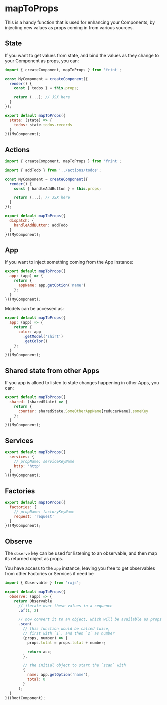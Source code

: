 # mapToProps

This is a handy function that is used for enhancing your Components, by injecting new values as props coming in from various sources.

## State

If you want to get values from state, and bind the values as they change to your Component as props, you can:

```js
import { createComponent, mapToProps } from 'frint';

const MyComponent = createComponent({
  render() {
    const { todos } = this.props;

    return (...); // JSX here
  }
});

export default mapToProps({
  state: (state) => {
    todos: state.todos.records
  }
})(MyComponent);
```

## Actions

```js
import { createComponent, mapToProps } from 'frint';

import { addTodo } from '../actions/todos';

const MyComponent = createComponent({
  render() {
    const { handleAddButton } = this.props;

    return (...); // JSX here
  }
});

export default mapToProps({
  dispatch: {
    handleAddButton: addTodo
  }
})(MyComponent);
```

## App

If you want to inject something coming from the App instance:

```js
export default mapToProps({
  app: (app) => {
    return {
      appName: app.getOption('name')
    };
  }
})(MyComponent);
```

Models can be accessed as:

```js
export default mapToProps({
  app: (app) => {
    return {
      color: app
        .getModel('shirt')
        .getColor()
    };
  }
})(MyComponent);
```

## Shared state from other Apps

If you app is alloed to listen to state changes happening in other Apps, you can:

```js
export default mapToProps({
  shared: (sharedState) => {
    return {
      counter: sharedState.SomeOtherAppName[reducerName].someKey
    };
  }
})(MyComponent);
```

## Services

```js
export default mapToProps({
  services: {
    // propName: serviceKeyName
    http: 'http'
  }
})(MyComponent);
```

## Factories

```js
export default mapToProps({
  factories: {
    // propName: factoryKeyName
    request: 'request'
  }
})(MyComponent);
```

## Observe

The `observe` key can be used for listening to an observable, and then map its returned object as props.

You have access to the `app` instance, leaving you free to get observables from other Factories or Services if need be

```js
import { Observable } from 'rxjs';

export default mapToProps({
  observe: (app) => {
    return Observable
      // iterate over these values in a sequence
      .of(1, 2)

      // now convert it to an object, which will be available as props
      .scan(
        // this function would be called twice,
        // first with `1`, and then `2` as number
        (props, number) => {
          props.total = props.total + number;

          return acc;
        },

        // the initial object to start the `scan` with
        {
          name: app.getOption('name'),
          total: 0
        }
      );
  }
})(RootComponent);
```
